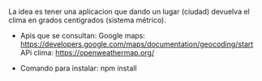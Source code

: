La idea es tener una aplicacion que dando un lugar (ciudad) devuelva el clima en grados centigrados (sistema métrico).


* Apis que se consultan:
Google maps:
https://developers.google.com/maps/documentation/geocoding/start
APi clima:
https://openweathermap.org/

* Comando para instalar:
npm install